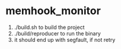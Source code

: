# memhook_monitor
1. ./build.sh to build the project
2. ./build/reproducer to run the binary
3. it should end up with segfault, if not retry